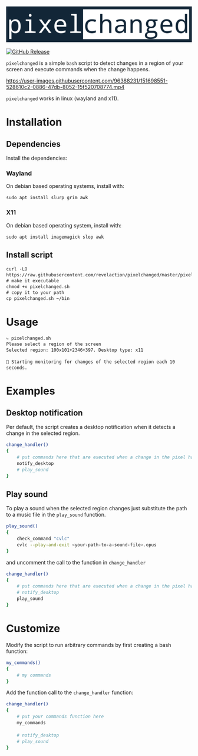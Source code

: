 <p align="center"><img alt="pixelchanged" src="logo.png"/></p>

[![GitHub Release](https://img.shields.io/github/v/release/revelaction/pixelchanged?style=flat)]()
 
`pixelchanged` is a simple `bash` script to detect changes in a region of your
screen and execute commands when the change happens.

https://user-images.githubusercontent.com/96388231/151698551-528610c2-0886-47db-8052-15f520708774.mp4

`pixelchanged` works in linux (wayland and x11).

# Installation 

## Dependencies

Install the dependencies:

### Wayland

On debian based operating systems, install with:

```console
sudo apt install slurp grim awk
```

### X11

On debian based operating system, install with:
    
```console
sudo apt install imagemagick slop awk
```

## Install script

```console
curl -LO https://raw.githubusercontent.com/revelaction/pixelchanged/master/pixelchanged.sh 
# make it executable
chmod +x pixelchanged.sh
# copy it to your path
cp pixelchanged.sh ~/bin
```

# Usage

```console
⤷ pixelchanged.sh
Please select a region of the screen
Selected region: 100x101+2346+397. Desktop type: x11

📡 Starting monitoring for changes of the selected region each 10 seconds.
```

# Examples

## Desktop notification

Per default, the script creates a desktop notification when it detects a change
in the selected region.

```bash
change_handler()
{
    # put commands here that are executed when a change in the pixel happens
    notify_desktop
    # play_sound
}
```

## Play sound

To play a sound when the selected region changes just substitute the path to a
music file in the `play_sound` function. 

```bash
play_sound()
{
    check_command "cvlc"
    cvlc --play-and-exit <your-path-to-a-sound-file>.opus
}
```

and uncomment the call to the function in `change_handler`

```bash
change_handler()
{
    # put commands here that are executed when a change in the pixel happens
    # notify_desktop
    play_sound
}
```

# Customize

Modify the script to run arbitrary commands by first creating a bash function:

```bash
my_commands()
{
    # my commands
}
```

Add the function call to the `change_handler` function:

```bash
change_handler()
{
    # put your commands function here 
    my_commands

    # notify_desktop
    # play_sound
}
```
